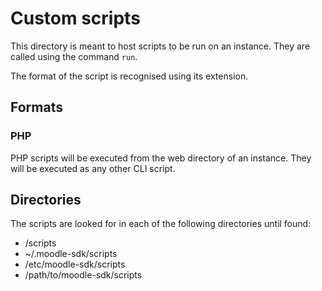 Custom scripts
==============

This directory is meant to host scripts to be run on an instance. They are called using the command `run`.

The format of the script is recognised using its extension.

Formats
-------

### PHP

PHP scripts will be executed from the web directory of an instance. They will be executed as any other CLI script.

Directories
-----------

The scripts are looked for in each of the following directories until found:
- <Setting dirs.moodle>/scripts
- ~/.moodle-sdk/scripts
- /etc/moodle-sdk/scripts
- /path/to/moodle-sdk/scripts